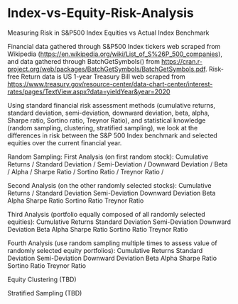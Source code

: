 # Index-vs-Equity-Risk-Analysis
Measuring Risk in S&amp;P500 Index Equities vs Actual Index Benchmark

Financial data gathered through S&P500 Index tickers web scraped from Wikipedia (https://en.wikipedia.org/wiki/List_of_S%26P_500_companies), and data gathered through BatchGetSymbols() from https://cran.r-project.org/web/packages/BatchGetSymbols/BatchGetSymbols.pdf.
Risk-free Return data is US 1-year Treasury Bill web scraped from https://www.treasury.gov/resource-center/data-chart-center/interest-rates/pages/TextView.aspx?data=yieldYear&year=2020

Using standard financial risk assessment methods (cumulative returns, standard deviation, semi-deviation, downward deviation, beta, alpha, Sharpe ratio, Sortino ratio, Treynor Ratio), and statistical knowledge (random sampling, clustering, stratified sampling), we look at the differences in risk between the S&P 500 Index benchmark and selected equities over the current financial year.

Random Sampling:
First Analysis (on first random stock):
Cumulative Returns /
Standard Deviation /
Semi-Deviation /
Downward Deviation /
Beta /
Alpha /
Sharpe Ratio /
Sortino Ratio /
Treynor Ratio /

Second Analysis (on the other randomly selected stocks):
Cumulative Returns /
Standard Deviation
Semi-Deviation
Downward Deviation
Beta
Alpha
Sharpe Ratio
Sortino Ratio
Treynor Ratio

Third Analysis (portfolio equally composed of all randomly selected equities):
Cumulative Returns
Standard Deviation
Semi-Deviation
Downward Deviation
Beta
Alpha
Sharpe Ratio
Sortino Ratio
Treynor Ratio

Fourth Analysis (use random sampling multiple times to assess value of randomly selected equity portfolios):
Cumulative Returns
Standard Deviation
Semi-Deviation
Downward Deviation
Beta
Alpha
Sharpe Ratio
Sortino Ratio
Treynor Ratio

Equity Clustering (TBD)

Stratified Sampling (TBD)
